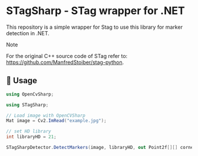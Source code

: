 # STagSharp - STag wrapper for .NET

This repository is a simple wrapper for Stag to use this library for marker detection in .NET.

> [!NOTE]
> For the original C++ source code of STag refer to: https://github.com/ManfredStoiber/stag-python.

## 📖 Usage
```c#
using OpenCvSharp;

using STagSharp;

// Load image with OpenCVSharp
Mat image = Cv2.ImRead("example.jpg");

// set HD library
int libraryHD = 21;

STagSharpDetector.DetectMarkers(image, libraryHD, out Point2f[][] corners, out int[] ids);
```